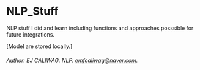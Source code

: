 # NLP_Stuff
NLP stuff I did and learn including functions and approaches posssible for future integrations.

[Model are stored locally.]

###### Author: *EJ CALIWAG*. NLP. emfcaliwag@naver.com.
